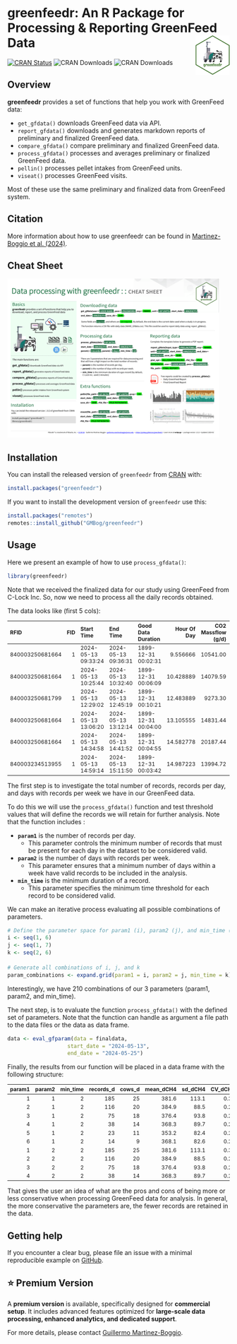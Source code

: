 
<!-- README.md is generated from README.Rmd. Please edit that file -->

# greenfeedr: An R Package for Processing & Reporting GreenFeed Data <img src="man/figures/GFSticker.png" align="right" width="15.2%"/>

<!-- badges: start -->

[![CRAN
Status](https://www.r-pkg.org/badges/version/greenfeedr)](https://CRAN.R-project.org/package=greenfeedr)
![CRAN
Downloads](https://cranlogs.r-pkg.org/badges/grand-total/greenfeedr)
![CRAN
Downloads](https://cranlogs.r-pkg.org/badges/last-month/greenfeedr)
<!-- badges: end -->

## Overview

**greenfeedr** provides a set of functions that help you work with
GreenFeed data:

- `get_gfdata()` downloads GreenFeed data via API.
- `report_gfdata()` downloads and generates markdown reports of
  preliminary and finalized GreenFeed data.
- `compare_gfdata()` compare preliminary and finalized GreenFeed data.
- `process_gfdata()` processes and averages preliminary or finalized
  GreenFeed data.
- `pellin()` processes pellet intakes from GreenFeed units.
- `viseat()` processes GreenFeed visits.

Most of these use the same preliminary and finalized data from GreenFeed
system.

## Citation

More information about how to use greenfeedr can be found in
[Martinez-Boggio et al. (2024)](https://doi.org/10.3168/jdsc.2024-0662).

## Cheat Sheet

<a href="https://github.com/GMBog/greenfeedr/raw/main/man/figures/Cheatsheet.pdf"><img src="https://github.com/GMBog/greenfeedr/raw/main/man/figures/Cheatsheet.png" width="480" height="360"/></a>

## Installation

You can install the released version of `greenfeedr` from
[CRAN](https://CRAN.R-project.org/package=greenfeedr) with:

``` r
install.packages("greenfeedr")
```

If you want to install the development version of `greenfeedr` use this:

``` r
install.packages("remotes")
remotes::install_github("GMBog/greenfeedr")
```

## Usage

Here we present an example of how to use `process_gfdata()`:

``` r
library(greenfeedr)
```

Note that we received the finalized data for our study using GreenFeed
from C-Lock Inc. So, now we need to process all the daily records
obtained.

The data looks like (first 5 cols):

<table style="font-size: 12px;">
<thead>
<tr>
<th style="text-align:left;">
RFID
</th>
<th style="text-align:right;">
FID
</th>
<th style="text-align:left;">
Start Time
</th>
<th style="text-align:left;">
End Time
</th>
<th style="text-align:left;">
Good Data Duration
</th>
<th style="text-align:right;">
Hour Of Day
</th>
<th style="text-align:right;">
CO2 Massflow (g/d)
</th>
<th style="text-align:right;">
CH4 Massflow (g/d)
</th>
<th style="text-align:right;">
O2 Massflow (g/d)
</th>
</tr>
</thead>
<tbody>
<tr>
<td style="text-align:left;">
840003250681664
</td>
<td style="text-align:right;">
1
</td>
<td style="text-align:left;">
2024-05-13 09:33:24
</td>
<td style="text-align:left;">
2024-05-13 09:36:31
</td>
<td style="text-align:left;">
1899-12-31 00:02:31
</td>
<td style="text-align:right;">
9.556666
</td>
<td style="text-align:right;">
10541.00
</td>
<td style="text-align:right;">
466.9185
</td>
<td style="text-align:right;">
6821.710
</td>
</tr>
<tr>
<td style="text-align:left;">
840003250681664
</td>
<td style="text-align:right;">
1
</td>
<td style="text-align:left;">
2024-05-13 10:25:44
</td>
<td style="text-align:left;">
2024-05-13 10:32:40
</td>
<td style="text-align:left;">
1899-12-31 00:06:09
</td>
<td style="text-align:right;">
10.428889
</td>
<td style="text-align:right;">
14079.59
</td>
<td style="text-align:right;">
579.3398
</td>
<td style="text-align:right;">
8829.182
</td>
</tr>
<tr>
<td style="text-align:left;">
840003250681799
</td>
<td style="text-align:right;">
1
</td>
<td style="text-align:left;">
2024-05-13 12:29:02
</td>
<td style="text-align:left;">
2024-05-13 12:45:19
</td>
<td style="text-align:left;">
1899-12-31 00:10:21
</td>
<td style="text-align:right;">
12.483889
</td>
<td style="text-align:right;">
9273.30
</td>
<td style="text-align:right;">
302.3902
</td>
<td style="text-align:right;">
6193.614
</td>
</tr>
<tr>
<td style="text-align:left;">
840003250681664
</td>
<td style="text-align:right;">
1
</td>
<td style="text-align:left;">
2024-05-13 13:06:20
</td>
<td style="text-align:left;">
2024-05-13 13:12:14
</td>
<td style="text-align:left;">
1899-12-31 00:04:00
</td>
<td style="text-align:right;">
13.105555
</td>
<td style="text-align:right;">
14831.44
</td>
<td style="text-align:right;">
501.0839
</td>
<td style="text-align:right;">
10705.166
</td>
</tr>
<tr>
<td style="text-align:left;">
840003250681664
</td>
<td style="text-align:right;">
1
</td>
<td style="text-align:left;">
2024-05-13 14:34:58
</td>
<td style="text-align:left;">
2024-05-13 14:41:52
</td>
<td style="text-align:left;">
1899-12-31 00:04:55
</td>
<td style="text-align:right;">
14.582778
</td>
<td style="text-align:right;">
20187.44
</td>
<td style="text-align:right;">
759.9457
</td>
<td style="text-align:right;">
11080.463
</td>
</tr>
<tr>
<td style="text-align:left;">
840003234513955
</td>
<td style="text-align:right;">
1
</td>
<td style="text-align:left;">
2024-05-13 14:59:14
</td>
<td style="text-align:left;">
2024-05-13 15:11:50
</td>
<td style="text-align:left;">
1899-12-31 00:03:42
</td>
<td style="text-align:right;">
14.987223
</td>
<td style="text-align:right;">
13994.72
</td>
<td style="text-align:right;">
472.2763
</td>
<td style="text-align:right;">
8997.816
</td>
</tr>
</tbody>
</table>

The first step is to investigate the total number of records, records
per day, and days with records per week we have in our GreenFeed data.

To do this we will use the `process_gfdata()` function and test
threshold values that will define the records we will retain for further
analysis. Note that the function includes :

- **`param1`** is the number of records per day.
  - This parameter controls the minimum number of records that must be
    present for each day in the dataset to be considered valid.
- **`param2`** is the number of days with records per week.
  - This parameter ensures that a minimum number of days within a week
    have valid records to be included in the analysis.
- **`min_time`** is the minimum duration of a record.
  - This parameter specifies the minimum time threshold for each record
    to be considered valid.

We can make an iterative process evaluating all possible combinations of
parameters.

``` r
# Define the parameter space for param1 (i), param2 (j), and min_time (k):
i <- seq(1, 6)
j <- seq(1, 7)
k <- seq(2, 6)

# Generate all combinations of i, j, and k
param_combinations <- expand.grid(param1 = i, param2 = j, min_time = k)
```

Interestingly, we have 210 combinations of our 3 parameters (param1,
param2, and min_time).

The next step, is to evaluate the function `process_gfdata()` with the
defined set of parameters. Note that the function can handle as argument
a file path to the data files or the data as data frame.

``` r
data <- eval_gfparam(data = finaldata,
                   start_date = "2024-05-13",
                   end_date = "2024-05-25")
```

Finally, the results from our function will be placed in a data frame
with the following structure:

<table style="font-size: 12px;">
<thead>
<tr>
<th style="text-align:right;">
param1
</th>
<th style="text-align:right;">
param2
</th>
<th style="text-align:right;">
min_time
</th>
<th style="text-align:right;">
records_d
</th>
<th style="text-align:right;">
cows_d
</th>
<th style="text-align:right;">
mean_dCH4
</th>
<th style="text-align:right;">
sd_dCH4
</th>
<th style="text-align:right;">
CV_dCH4
</th>
<th style="text-align:right;">
mean_dCO2
</th>
<th style="text-align:right;">
sd_dCO2
</th>
<th style="text-align:right;">
CV_dCO2
</th>
<th style="text-align:right;">
records_w
</th>
<th style="text-align:right;">
cows_w
</th>
<th style="text-align:right;">
mean_wCH4
</th>
<th style="text-align:right;">
sd_wCH4
</th>
<th style="text-align:right;">
CV_wCH4
</th>
<th style="text-align:right;">
mean_wCO2
</th>
<th style="text-align:right;">
sd_wCO2
</th>
<th style="text-align:right;">
CV_wCO2
</th>
</tr>
</thead>
<tbody>
<tr>
<td style="text-align:right;">
1
</td>
<td style="text-align:right;">
1
</td>
<td style="text-align:right;">
2
</td>
<td style="text-align:right;">
185
</td>
<td style="text-align:right;">
25
</td>
<td style="text-align:right;">
381.6
</td>
<td style="text-align:right;">
113.1
</td>
<td style="text-align:right;">
0.30
</td>
<td style="text-align:right;">
11452.4
</td>
<td style="text-align:right;">
2574.3
</td>
<td style="text-align:right;">
0.22
</td>
<td style="text-align:right;">
45
</td>
<td style="text-align:right;">
25
</td>
<td style="text-align:right;">
385.0
</td>
<td style="text-align:right;">
65.2
</td>
<td style="text-align:right;">
0.17
</td>
<td style="text-align:right;">
11491.8
</td>
<td style="text-align:right;">
1596.0
</td>
<td style="text-align:right;">
0.14
</td>
</tr>
<tr>
<td style="text-align:right;">
2
</td>
<td style="text-align:right;">
1
</td>
<td style="text-align:right;">
2
</td>
<td style="text-align:right;">
116
</td>
<td style="text-align:right;">
20
</td>
<td style="text-align:right;">
384.9
</td>
<td style="text-align:right;">
88.5
</td>
<td style="text-align:right;">
0.23
</td>
<td style="text-align:right;">
11546.1
</td>
<td style="text-align:right;">
2098.8
</td>
<td style="text-align:right;">
0.18
</td>
<td style="text-align:right;">
36
</td>
<td style="text-align:right;">
20
</td>
<td style="text-align:right;">
380.7
</td>
<td style="text-align:right;">
64.6
</td>
<td style="text-align:right;">
0.17
</td>
<td style="text-align:right;">
11407.0
</td>
<td style="text-align:right;">
1597.9
</td>
<td style="text-align:right;">
0.14
</td>
</tr>
<tr>
<td style="text-align:right;">
3
</td>
<td style="text-align:right;">
1
</td>
<td style="text-align:right;">
2
</td>
<td style="text-align:right;">
75
</td>
<td style="text-align:right;">
18
</td>
<td style="text-align:right;">
376.4
</td>
<td style="text-align:right;">
93.8
</td>
<td style="text-align:right;">
0.25
</td>
<td style="text-align:right;">
11457.5
</td>
<td style="text-align:right;">
2291.4
</td>
<td style="text-align:right;">
0.20
</td>
<td style="text-align:right;">
30
</td>
<td style="text-align:right;">
18
</td>
<td style="text-align:right;">
381.8
</td>
<td style="text-align:right;">
75.3
</td>
<td style="text-align:right;">
0.20
</td>
<td style="text-align:right;">
11547.9
</td>
<td style="text-align:right;">
1954.9
</td>
<td style="text-align:right;">
0.17
</td>
</tr>
<tr>
<td style="text-align:right;">
4
</td>
<td style="text-align:right;">
1
</td>
<td style="text-align:right;">
2
</td>
<td style="text-align:right;">
38
</td>
<td style="text-align:right;">
14
</td>
<td style="text-align:right;">
368.3
</td>
<td style="text-align:right;">
89.7
</td>
<td style="text-align:right;">
0.24
</td>
<td style="text-align:right;">
11196.9
</td>
<td style="text-align:right;">
2330.0
</td>
<td style="text-align:right;">
0.21
</td>
<td style="text-align:right;">
20
</td>
<td style="text-align:right;">
14
</td>
<td style="text-align:right;">
384.1
</td>
<td style="text-align:right;">
87.6
</td>
<td style="text-align:right;">
0.23
</td>
<td style="text-align:right;">
11401.3
</td>
<td style="text-align:right;">
2135.6
</td>
<td style="text-align:right;">
0.19
</td>
</tr>
<tr>
<td style="text-align:right;">
5
</td>
<td style="text-align:right;">
1
</td>
<td style="text-align:right;">
2
</td>
<td style="text-align:right;">
23
</td>
<td style="text-align:right;">
11
</td>
<td style="text-align:right;">
353.2
</td>
<td style="text-align:right;">
82.4
</td>
<td style="text-align:right;">
0.23
</td>
<td style="text-align:right;">
10945.1
</td>
<td style="text-align:right;">
2193.3
</td>
<td style="text-align:right;">
0.20
</td>
<td style="text-align:right;">
14
</td>
<td style="text-align:right;">
11
</td>
<td style="text-align:right;">
352.2
</td>
<td style="text-align:right;">
87.7
</td>
<td style="text-align:right;">
0.25
</td>
<td style="text-align:right;">
10866.3
</td>
<td style="text-align:right;">
2180.4
</td>
<td style="text-align:right;">
0.20
</td>
</tr>
<tr>
<td style="text-align:right;">
6
</td>
<td style="text-align:right;">
1
</td>
<td style="text-align:right;">
2
</td>
<td style="text-align:right;">
14
</td>
<td style="text-align:right;">
9
</td>
<td style="text-align:right;">
368.1
</td>
<td style="text-align:right;">
82.6
</td>
<td style="text-align:right;">
0.22
</td>
<td style="text-align:right;">
11476.1
</td>
<td style="text-align:right;">
2143.1
</td>
<td style="text-align:right;">
0.19
</td>
<td style="text-align:right;">
11
</td>
<td style="text-align:right;">
9
</td>
<td style="text-align:right;">
370.6
</td>
<td style="text-align:right;">
83.6
</td>
<td style="text-align:right;">
0.23
</td>
<td style="text-align:right;">
11465.1
</td>
<td style="text-align:right;">
2051.3
</td>
<td style="text-align:right;">
0.18
</td>
</tr>
<tr>
<td style="text-align:right;">
1
</td>
<td style="text-align:right;">
2
</td>
<td style="text-align:right;">
2
</td>
<td style="text-align:right;">
185
</td>
<td style="text-align:right;">
25
</td>
<td style="text-align:right;">
381.6
</td>
<td style="text-align:right;">
113.1
</td>
<td style="text-align:right;">
0.30
</td>
<td style="text-align:right;">
11452.4
</td>
<td style="text-align:right;">
2574.3
</td>
<td style="text-align:right;">
0.22
</td>
<td style="text-align:right;">
43
</td>
<td style="text-align:right;">
24
</td>
<td style="text-align:right;">
381.9
</td>
<td style="text-align:right;">
63.5
</td>
<td style="text-align:right;">
0.17
</td>
<td style="text-align:right;">
11469.1
</td>
<td style="text-align:right;">
1628.7
</td>
<td style="text-align:right;">
0.14
</td>
</tr>
<tr>
<td style="text-align:right;">
2
</td>
<td style="text-align:right;">
2
</td>
<td style="text-align:right;">
2
</td>
<td style="text-align:right;">
116
</td>
<td style="text-align:right;">
20
</td>
<td style="text-align:right;">
384.9
</td>
<td style="text-align:right;">
88.5
</td>
<td style="text-align:right;">
0.23
</td>
<td style="text-align:right;">
11546.1
</td>
<td style="text-align:right;">
2098.8
</td>
<td style="text-align:right;">
0.18
</td>
<td style="text-align:right;">
27
</td>
<td style="text-align:right;">
16
</td>
<td style="text-align:right;">
389.8
</td>
<td style="text-align:right;">
63.0
</td>
<td style="text-align:right;">
0.16
</td>
<td style="text-align:right;">
11648.9
</td>
<td style="text-align:right;">
1514.2
</td>
<td style="text-align:right;">
0.13
</td>
</tr>
<tr>
<td style="text-align:right;">
3
</td>
<td style="text-align:right;">
2
</td>
<td style="text-align:right;">
2
</td>
<td style="text-align:right;">
75
</td>
<td style="text-align:right;">
18
</td>
<td style="text-align:right;">
376.4
</td>
<td style="text-align:right;">
93.8
</td>
<td style="text-align:right;">
0.25
</td>
<td style="text-align:right;">
11457.5
</td>
<td style="text-align:right;">
2291.4
</td>
<td style="text-align:right;">
0.20
</td>
<td style="text-align:right;">
21
</td>
<td style="text-align:right;">
16
</td>
<td style="text-align:right;">
376.7
</td>
<td style="text-align:right;">
68.3
</td>
<td style="text-align:right;">
0.18
</td>
<td style="text-align:right;">
11365.9
</td>
<td style="text-align:right;">
1613.0
</td>
<td style="text-align:right;">
0.14
</td>
</tr>
<tr>
<td style="text-align:right;">
4
</td>
<td style="text-align:right;">
2
</td>
<td style="text-align:right;">
2
</td>
<td style="text-align:right;">
38
</td>
<td style="text-align:right;">
14
</td>
<td style="text-align:right;">
368.3
</td>
<td style="text-align:right;">
89.7
</td>
<td style="text-align:right;">
0.24
</td>
<td style="text-align:right;">
11196.9
</td>
<td style="text-align:right;">
2330.0
</td>
<td style="text-align:right;">
0.21
</td>
<td style="text-align:right;">
10
</td>
<td style="text-align:right;">
8
</td>
<td style="text-align:right;">
354.8
</td>
<td style="text-align:right;">
61.3
</td>
<td style="text-align:right;">
0.17
</td>
<td style="text-align:right;">
10972.7
</td>
<td style="text-align:right;">
1776.5
</td>
<td style="text-align:right;">
0.16
</td>
</tr>
</tbody>
</table>

That gives the user an idea of what are the pros and cons of being more
or less conservative when processing GreenFeed data for analysis. In
general, the more conservative the parameters are, the fewer records are
retained in the data.

## Getting help

If you encounter a clear bug, please file an issue with a minimal
reproducible example on [GitHub](https://github.com/GMBog/greenfeedr).

## ⭐ Premium Version

A **premium version** is available, specifically designed for
**commercial setup**. It includes advanced features optimized for
**large-scale data processing, enhanced analytics, and dedicated
support**.

For more details, please contact [Guillermo
Martinez-Boggio](guillermo.martinezboggio@wisc.edu).
